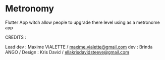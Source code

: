 # Metronomy
Flutter App witch allow people to upgrade there level using as a metronome app

CREDITS : 

Lead dev : Maxime VIALETTE / maxime.vialette@gmail.com
dev : Brinda ANGO / 
Design : Kris David / ellakrisdavidsteeve@gmail.com

